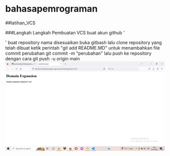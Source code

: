 # bahasapemrograman
##latihan_VCS

###Langkah Langkah Pembuatan VCS
buat akun github '<p>'
buat repository nama disesuaikan
buka gitbash lalu clone repository yang telah dibuat
ketik perintah "git add README.MD" untuk menambahkan file
commit perubahan git commit -m "perubahan"
lalu push ke repository dengan cara git push -u origin main
![Gambar 1](screenshot/ss.png)